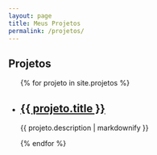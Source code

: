 ```yaml
---
layout: page
title: Meus Projetos
permalink: /projetos/
---
```


<head>
    <link rel="stylesheet" href="{{'./assets/css/projeto.css' | relative_url}}">
</head>

## Projetos

<ul class="posts">
  {% for projeto in site.projetos %}
    <li class="post">
      <h2 class="post-title"><a href="{{ projeto.url }}">{{ projeto.title }}</a></h2>
      <p class="post-excerpt">{{ projeto.description | markdownify }}</p>
    </li>
  {% endfor %}
</ul>

